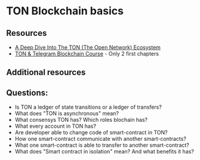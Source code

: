 # TON Blockchain basics

## Resources

* [A Deep Dive Into The TON (The Open Network) Ecosystem](https://okxventures.medium.com/a-deep-dive-into-the-ton-the-open-network-ecosystem-34376fdd6082)
* [TON & Telegram Blockchain Сourse](https://stepik.org/course/176754/syllabus) - Only 2 first chapters

## Additional resources



## Questions:

* Is TON a ledger of state transitions or a ledger of transfers?
* What does "TON is asynchronous" mean?
* What consensys TON has? Which roles blochain has?
* What every account in TON has?
* Are developer able to change code of smart-contract in TON?
* How one smart-contract communicate with another smart-contracts?
* What one smart-contract is able to transfer to another smart-contract?
* What does "Smart contract in isolation" mean? And what benefits it has?
